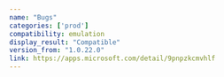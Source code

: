 ```yaml
---
name: "Bugs"
categories: ['prod']
compatibility: emulation
display_result: "Compatible"
version_from: "1.0.22.0"
link: https://apps.microsoft.com/detail/9pnpzkcmvhlf
---
```



